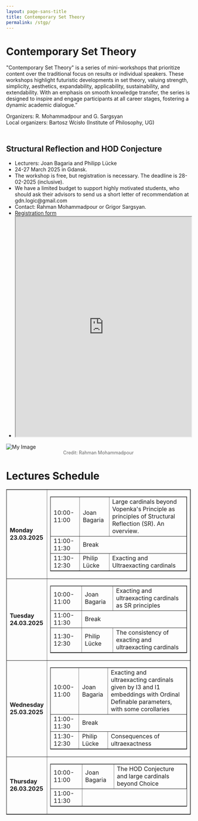 ```yaml
---
layout: page-sans-title
title: Contemporary Set Theory
permalink: /stgp/
---
```


<div>
    <h1>Contemporary Set Theory</h1>
    <p>"Contemporary Set Theory" is a series of mini-workshops that prioritize content over the traditional focus 
      on results or individual speakers. These workshops highlight futuristic developments in set theory, valuing strength, simplicity, 
      aesthetics, expandability, applicability, sustainability, and extendability. With an emphasis on smooth knowledge transfer, the series is
      designed to inspire and engage participants at all career stages, fostering a dynamic academic dialogue.”</p>
    <p>
        Organizers: R. Mohammadpour and G. Sargsyan <br /> 
        Local organizers: Bartosz Wcisło (Institute of Philosophy, UG)
    </p>
</div>
<br/>

<h2 style="margin-top: 20px;">Structural Reflection and HOD Conjecture</h2>
<ul>
  <li>Lecturers: Joan Bagaria and Philipp Lücke</li>
  <li>24-27 March 2025 in Gdansk.</li>
  <li>The workshop is free, but registration is necessary. The deadline is 28-02-2025 (inclusive).</li>
  <li>We have a limited budget to support highly motivated students, who should ask their advisors to send us a short letter of recommendation at gdn.logic@gmail.com  </li>
  <li>Contact:  Rahman Mohammadpour or Grigor Sargsyan.</li>
  <li>
    <a href="https://docs.google.com/forms/d/e/1FAIpQLSehPUjhHIVgtDXMM3KUZnlh08NxpiVARwUWVBTaCVdMCCmOmQ/viewform?usp=header">Registration form</a>
  </li>
        <li>
      <iframe src="https://gdn-logic.github.io/gdn-logic/_includes/timetable.pdf" width="100%" height="600px"></iframe>
  </li>
</ul>

<div style="flex: 0.5;">
    <img src="/assets/images/timetable.heic" alt="My Image" style="max-width: 100%; height: auto;" />
    <figcaption style="text-align: center; font-size: 0.9em; color: #666;">Credit: Rahman Mohammadpour</figcaption>
  </div>
<!DOCTYPE html>
<html>
<body>
    <h1>Lectures Schedule</h1>
    <table border="1">
        <tr>
            <td><b>Monday<br /> 23.03.2025</b></td>
            <td>
                <table border="1">
                    <tr>
                        <td>10:00-11:00</td>
                        <td>Joan Bagaria</td>
                        <td>Large cardinals beyond Vopenka's Principle as principles of Structural Reflection (SR). An overview.</td>
                    </tr>
                    <tr>
                        <td>11:00-11:30</td>
                        <td colspan="2">Break</td>
                    </tr>
                    <tr>
                        <td>11:30-12:30</td>
                        <td>Philip Lücke</td>
                        <td>Exacting and Ultraexacting cardinals</td>
                    </tr>
                </table>
            </td>
        </tr>
        <tr>
            <td><b>Tuesday<br /> 24.03.2025</b></td>
            <td>
                <table border="1">
                    <tr>
                        <td>10:00-11:00</td>
                        <td>Joan Bagaria</td>
                        <td>Exacting and ultraexacting cardinals as SR principles</td>
                    </tr>
                    <tr>
                        <td>11:00-11:30</td>
                        <td colspan="2">Break</td>
                    </tr>
                    <tr>
                        <td>11:30-12:30</td>
                        <td>Philip Lücke</td>
                        <td>The consistency of exacting and ultraexacting cardinals</td>
                    </tr>
                </table>
            </td>
        </tr>
        <tr>
            <td><b>Wednesday<br /> 25.03.2025</b></td>
            <td>
                <table border="1">
                    <tr>
                        <td>10:00-11:00</td>
                        <td>Joan Bagaria</td>
                        <td>Exacting and ultraexacting cardinals given by I3 and I1 embeddings with Ordinal Definable parameters, with some corollaries</td>
                    </tr>
                    <tr>
                        <td>11:00-11:30</td>
                        <td colspan="2">Break</td>
                    </tr>
                    <tr>
                        <td>11:30-12:30</td>
                        <td>Philip Lücke</td>
                        <td>Consequences of ultraexactness</td>
                    </tr>
                </table>
            </td>
        </tr>
        <tr>
            <td><b>Thursday<br /> 26.03.2025</b></td>
            <td>
                <table border="1">
                    <tr>
                        <td>10:00-11:00</td>
                        <td>Joan Bagaria</td>
                        <td>The HOD Conjecture and large cardinals beyond Choice</td>
                    </tr>
                    <tr>
                        <td>11:00-11:30</td>
                        

